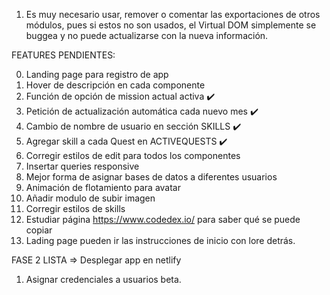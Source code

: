 1. Es muy necesario usar, remover o comentar las exportaciones de otros módulos, pues si estos no son usados, el Virtual DOM simplemente se buggea y no puede actualizarse con la nueva información.

FEATURES PENDIENTES:

0. Landing page para registro de app
1. Hover de descripción en cada componente
2. Función de opción de mission actual activa ✔️
3. Petición de actualización automática cada nuevo mes ✔️
4. Cambio de nombre de usuario en sección SKILLS ✔️
5. Agregar skill a cada Quest en ACTIVEQUESTS ✔️
6. Corregir estilos de edit para todos los componentes
7. Insertar queries responsive
8. Mejor forma de asignar bases de datos a diferentes usuarios
9. Animación de flotamiento para avatar
10. Añadir modulo de subir imagen
11. Corregir estilos de skills
12. Estudiar página https://www.codedex.io/ para saber qué se puede copiar
13. Lading page pueden ir las instrucciones de inicio con lore detrás.

FASE 2 LISTA => Desplegar app en netlify
1. Asignar credenciales a usuarios beta.

